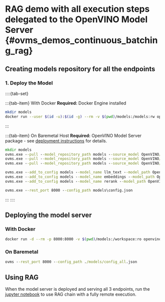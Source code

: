 # RAG demo with all execution steps delegated to the OpenVINO Model Server {#ovms_demos_continuous_batching_rag}


## Creating models repository for all the endpoints

### 1. Deploy the Model
::::{tab-set}

:::{tab-item} With Docker
**Required:** Docker Engine installed

```bash
mkdir models
docker run --user $(id -u):$(id -g) --rm -v $(pwd)/models:/models:rw openvino/model_server:latest --source_model OpenVINO/Phi-3.5-mini-instruct-int4-ov --model_repository_path models

```
:::

:::{tab-item} On Baremetal Host
**Required:** OpenVINO Model Server package - see [deployment instructions](../deploying_server_baremetal.md) for details.

```bat
mkdir models
ovms.exe --pull --model_repository_path models --source_model OpenVINO/Qwen3-8B-int4-ov
ovms.exe --pull --model_repository_path models --source_model OpenVINO/bge-base-en-v1.5-fp16-ov --task embeddings
ovms.exe --pull --model_repository_path models --source_model OpenVINO/bge-reranker-base-fp16-ov --task rerank

ovms.exe --add_to_config models --model_name llm_text --model_path OpenVINO/Qwen3-8B-int4-ov
ovms.exe --add_to_config models --model_name embeddings --model_path OpenVINO/bge-base-en-v1.5-fp16-ov
ovms.exe --add_to_config models --model_name rerank --model_path OpenVINO/bge-reranker-base-fp16-ov

ovms.exe --rest_port 8000 --config_path models\config.json
```
:::
::::

## Deploying the model server


### With Docker
```bash
docker run -d --rm -p 8000:8000 -v $(pwd)/models:/workspace:ro openvino/model_server:latest --rest_port 8000 --config_path /workspace/config_all.json
```

### On Baremetal
```bat
ovms --rest_port 8000 --config_path ./models/config_all.json
```

## Using RAG

When the model server is deployed and serving all 3 endpoints, run the [jupyter notebook](https://github.com/openvinotoolkit/model_server/blob/main/demos/continuous_batching/rag/rag_demo.ipynb) to use RAG chain with a fully remote execution.
